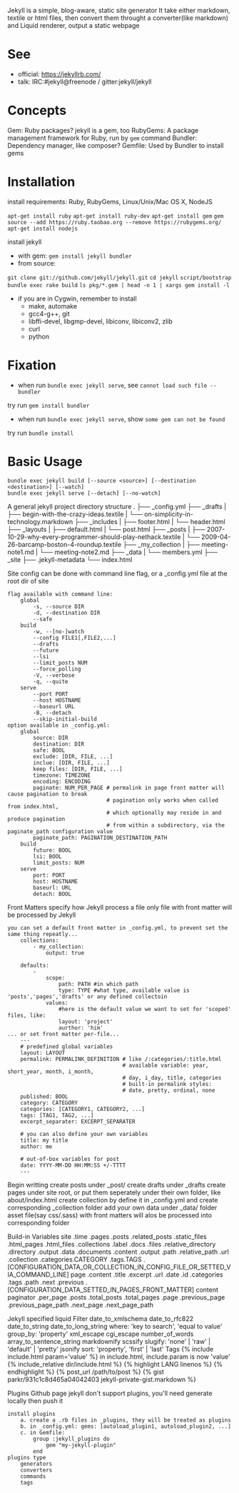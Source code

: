 Jekyll is a simple, blog-aware, static site generator
It take either markdown, textile or html files, then convert them throught a converter(like markdown) and Liquid renderer, output a static webpage

# See

- official: <https://jekyllrb.com/>
- talk: IRC:#jekyll@freenode / gitter:jekyll/jekyll

# Concepts

Gem: Ruby packages? jekyll is a gem, too
RubyGems: A package management framework for Ruby, run by `gem` command
Bundler: Dependency manager, like composer?
Gemfile: Used by Bundler to install gems

# Installation

install requirements: Ruby, RubyGems, Linux/Unix/Mac OS X, NodeJS

`apt-get install ruby`
`apt-get install ruby-dev`
`apt-get install gem`
`gem source --add https://ruby.taobao.org --remove https://rubygems.org/`
`apt-get install nodejs`

install jekyll

- with gem: `gem install jekyll bundler`
- from source:

`git clone git://github.com/jekyll/jekyll.git`
`cd jekyll`
`script/bootstrap`
`bundle exec rake build`
`ls pkg/*.gem | head -n 1 | xargs gem install -l`

- if you are in Cygwin, remember to install
    + make, automake
    + gcc4-g++, git
    + libffi-devel, libgmp-devel, libiconv, libiconv2, zlib
    + curl
    + python

# Fixation

- when run `bundle exec jekyll serve`, see `cannot load such file --bundler`

try run `gem install bundler`

- when run `bundle exec jekyll serve`, show `some gem can not be found`

try run `bundle install`

# Basic Usage

```
bundle exec jekyll build [--source <source>] [--destination <destination>] [--watch]
bundle exec jekyll serve [--detach] [--no-watch]
```

A general jekyll project directory structure
    .
    ├── _config.yml
    ├── _drafts
    |   ├── begin-with-the-crazy-ideas.textile
    |   └── on-simplicity-in-technology.markdown
    ├── _includes
    |   ├── footer.html
    |   └── header.html
    ├── _layouts
    |   ├── default.html
    |   └── post.html
    ├── _posts
    |   ├── 2007-10-29-why-every-programmer-should-play-nethack.textile
    |   └── 2009-04-26-barcamp-boston-4-roundup.textile
    ├── _my_collection
    |   ├── meeting-note1.md
    |   └── meeting-note2.md
    ├── _data
    |   └── members.yml
    ├── _site
    ├── .jekyll-metadata
    └── index.html

Site config
    can be done with command line flag, or a _config.yml file at the root dir of site

    flag available with command line:
        global
            -s, --source DIR
            -d, --destination DIR
            --safe
        build
            -w, --[no-]watch
            --config FILE1[,FILE2,...]
            --drafts
            --future
            --lsi
            --limit_posts NUM
            --force_polling
            -V, --verbose
            -q, --quite
        serve
            --port PORT
            --host HOSTNAME
            --baseurl URL
            -B, --detach
            --skip-initial-build
    option available in _config.yml:
        global
            source: DIR
            destination: DIR
            safe: BOOL
            exclude: [DIR, FILE, ...]
            inclue: [DIR, FILE, ...]
            keep files: [DIR, FILE, ...]
            timezone: TIMEZONE
            encoding: ENCODING
            paginate: NUM_PER_PAGE # permalink in page front matter will cause pagination to break
                                   # pagination only works when called from index.html,
                                   # which optionally may reside in and produce pagination
                                   # from within a subdirectory, via the paginate_path configuration value
            paginate_path: PAGINATION_DESTINATION_PATH
        build
            future: BOOL
            lsi: BOOL
            limit_posts: NUM
        serve
            port: PORT
            host: HOSTNAME
            baseurl: URL
            detach: BOOL

Front Matters
    specify how Jekyll process a file
    only file with front matter will be processed by Jekyll

    you can set a default front matter in _config.yml, to prevent set the same thing repeatly...
        collections:
            - my_collection:
                output: true

        defaults:
            -
                scope:
                    path: PATH #in which path
                    type: TYPE #what type, available value is 'posts','pages','drafts' or any defined collectoin
                values:
                    #here is the default value we want to set for 'scoped' files, like:
                    layout: 'project'
                    aurthor: 'him'
    ... or set front matter per-file...
        ---
        # predefined global variables
        layout: LAYOUT
        permalink: PERMALINK_DEFINITION # like /:categories/:title.html
                                        # available variable: year, short_year, month, i_month,
                                        # day, i_day, title, categories
                                        # built-in permalink styles:
                                        # date, pretty, ordinal, none
        published: BOOL
        category: CATEGORY
        categories: [CATEGORY1, CATEGORY2, ...]
        tags: [TAG1, TAG2, ...]
        excerpt_separater: EXCERPT_SEPARATER

        # you can also define your own variables
        title: my title
        author: me

        # out-of-box variables for post
        date: YYYY-MM-DD HH:MM:SS +/-TTTT
        ---

Begin writting
    create posts under _post/
    create drafts under _drafts
    create pages under site root, or put them seperately under their own folder, like about/index.html
    create collection by define it in _config.yml and create corresponding _collection folder
    add your own data under _data/ folder
    asset file(say css/.sass) with front matters will alos be processed into corresponding folder

Build-in Variables
    site
        .time
        .pages
        .posts
        .related_posts
        .static_files
        .html_pages
        .html_files
        .collections
            .label
            .docs
            .files
            .relative_directory
            .directory
            .output
        .data
        .documents
            .content
            .output
            .path
            .relative_path
            .url
            .collection
        .categories.CATEGORY
        .tags.TAGS
        .[CONFIGURATION_DATA_OR_COLLECTION_IN_CONFIG_FILE_OR_SETTED_VIA_COMMAND_LINE]
    page
        .content
        .title
        .excerpt
        .url
        .date
        .id
        .categories
        .tags
        .path
        .next
        .previous
        .[CONFIGURATION_DATA_SETTED_IN_PAGES_FRONT_MATTER]
    content
    paginator
        .per_page
        .posts
        .total_posts
        .total_pages
        .page
        .previous_page
        .previous_page_path
        .next_page
        .next_page_path

Jekyll specified liquid
    Filter
        date_to_xmlschema
        date_to_rfc822
        date_to_string
        date_to_long_string
        where: 'key to search', 'equal to value'
        group_by: 'property'
        xml_escape
        cgi_escape
        number_of_words
        array_to_sentence_string
        markdownify
        scssify
        slugify: 'none' | 'raw' | 'default' | 'pretty'
        jsonify
        sort: 'property', 'first' | 'last'
    Tags
        {% include include.html param='value' %} in include.html, include.param is now 'value'
        {% include_relative dir/include.html %}
        {% highlight LANG linenos %} {% endhighlight %}
        {% post_url /path/to/post %}
        {% gist parkr/931c1c8d465a04042403 jekyll-private-gist.markdown %}

Plugins
    Github page jekyll don't support plugins, you'll need generate locally then push it

    install plugins
        a. create a .rb files in _plugins, they will be treated as plugins
        b. in _config.yml: gems: [autoload_plugin1, autoload_plugin2, ...]
        c. in Gemfile:
            group :jekyll_plugins do
                gem "my-jekyll-plugin"
            end
    plugins type
        generators
        converters
        commands
        tags
